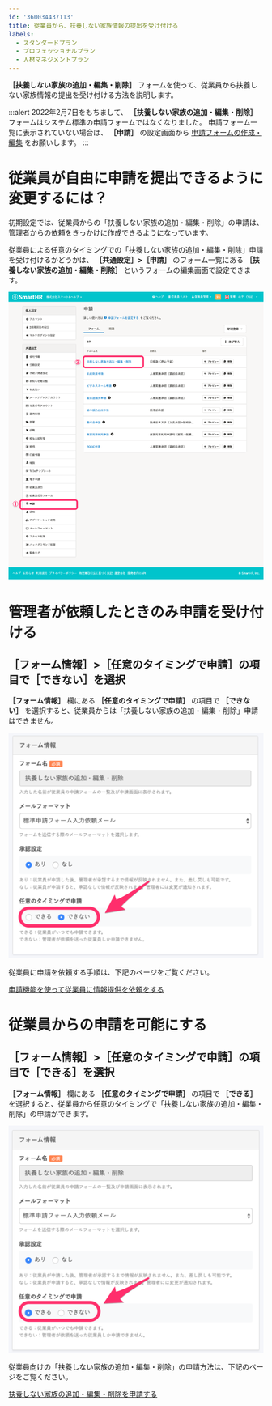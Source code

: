 ```yaml
---
id: '360034437113'
title: 従業員から、扶養しない家族情報の提出を受け付ける
labels:
  - スタンダードプラン
  - プロフェッショナルプラン
  - 人材マネジメントプラン
---
```

 **［扶養しない家族の追加・編集・削除］** フォームを使って、従業員から扶養しない家族情報の提出を受け付ける方法を説明します。

:::alert
2022年2月7日をもちまして、 **［扶養しない家族の追加・編集・削除］** フォームはシステム標準の申請フォームではなくなりました。 申請フォーム一覧に表示されていない場合は、 **［申請］** の設定画面から [申請フォームの作成・編集](https://knowledge.smarthr.jp/hc/ja/articles/360026262313) をお願いします。
:::

# 従業員が自由に申請を提出できるように変更するには？

初期設定では、従業員からの「扶養しない家族の追加・編集・削除」の申請は、管理者からの依頼をきっかけに作成できるようになっています。

従業員による任意のタイミングでの「扶養しない家族の追加・編集・削除」申請を受け付けるかどうかは、 **［共通設定］>［申請］** のフォーム一覧にある  **［扶養しない家族の追加・編集・削除］** というフォームの編集画面で設定できます。

![](./admin-workflows-collection.png)

# 管理者が依頼したときのみ申請を受け付ける

## ［フォーム情報］>［任意のタイミングで申請］の項目で［できない］を選択

 **［フォーム情報］** 欄にある **［任意のタイミングで申請］** の項目で **［できない］** を選択すると、従業員からは「扶養しない家族の追加・編集・削除」申請はできません。

![](./image2.png)

従業員に申請を依頼する手順は、下記のページをご覧ください。

[申請機能を使って従業員に情報提供を依頼をする](https://knowledge.smarthr.jp/hc/ja/articles/360026103874)

# 従業員からの申請を可能にする

## ［フォーム情報］>［任意のタイミングで申請］の項目で［できる］を選択

 **［フォーム情報］** 欄にある **［任意のタイミングで申請］** の項目で **［できる］** を選択すると、従業員から任意のタイミングで「扶養しない家族の追加・編集・削除」の申請ができます。

![](./image3.png)

従業員向けの「扶養しない家族の追加・編集・削除」の申請方法は、下記のページをご覧ください。

[扶養しない家族の追加・編集・削除を申請する](https://knowledge.smarthr.jp/hc/ja/articles/360033900974)
